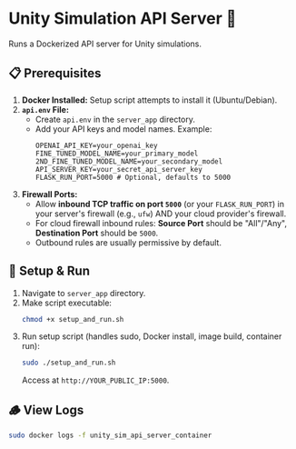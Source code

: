 # Unity Simulation API Server 🚀

Runs a Dockerized API server for Unity simulations.

## 📋 Prerequisites

1.  **Docker Installed:** Setup script attempts to install it (Ubuntu/Debian).
2.  **`api.env` File:**
    * Create `api.env` in the `server_app` directory.
    * Add your API keys and model names. Example:
        ```env
        OPENAI_API_KEY=your_openai_key
        FINE_TUNED_MODEL_NAME=your_primary_model
        2ND_FINE_TUNED_MODEL_NAME=your_secondary_model
        API_SERVER_KEY=your_secret_api_server_key
        FLASK_RUN_PORT=5000 # Optional, defaults to 5000
        ```
3.  **Firewall Ports:**
    * Allow **inbound TCP traffic on port `5000`** (or your `FLASK_RUN_PORT`) in your server's firewall (e.g., `ufw`) AND your cloud provider's firewall.
    * For cloud firewall inbound rules: **Source Port** should be "All"/"Any", **Destination Port** should be `5000`.
    * Outbound rules are usually permissive by default.

## 🚀 Setup & Run

1.  Navigate to `server_app` directory.
2.  Make script executable:
    ```bash
    chmod +x setup_and_run.sh
    ```
3.  Run setup script (handles sudo, Docker install, image build, container run):
    ```bash
    sudo ./setup_and_run.sh
    ```
    Access at `http://YOUR_PUBLIC_IP:5000`.

## 🪵 View Logs

```bash
sudo docker logs -f unity_sim_api_server_container

